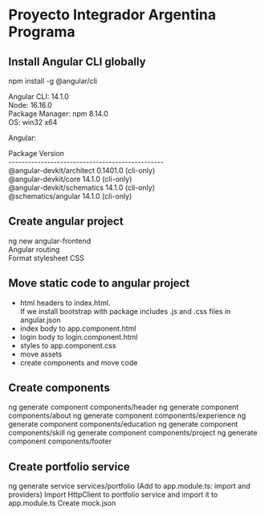 # Proyecto Integrador Argentina Programa

## Install Angular CLI globally

npm install -g @angular/cli

Angular CLI: 14.1.0<br/>
Node: 16.16.0<br/>
Package Manager: npm 8.14.0<br/>
OS: win32 x64

Angular:

Package                      Version<br/>
------------------------------------------------<br/>
@angular-devkit/architect    0.1401.0 (cli-only)<br/>
@angular-devkit/core         14.1.0 (cli-only)<br/>
@angular-devkit/schematics   14.1.0 (cli-only)<br/>
@schematics/angular          14.1.0 (cli-only)<br/>

## Create angular project
ng new angular-frontend<br/>
Angular routing<br/>
Format stylesheet CSS

## Move static code to angular project
- html headers to index.html.<br/>
  If we install bootstrap with package includes .js and .css files in angular.json
- index body to app.component.html
- login body to login.component.html
- styles to app.component.css
- move assets
- create components and move code
## Create components
ng generate component components/header
ng generate component components/about
ng generate component components/experience
ng generate component components/education
ng generate component components/skill
ng generate component components/project
ng generate component components/footer

## Create portfolio service
ng generate service services/portfolio (Add to app.module.ts: import and providers)
Import HttpClient to portfolio service and import it to app.module.ts
Create mock.json
